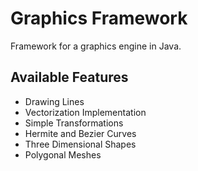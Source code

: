 # Graphics Framework
Framework for a graphics engine in Java.

## Available Features
 * Drawing Lines
 * Vectorization Implementation
 * Simple Transformations
 * Hermite and Bezier Curves
 * Three Dimensional Shapes
 * Polygonal Meshes
